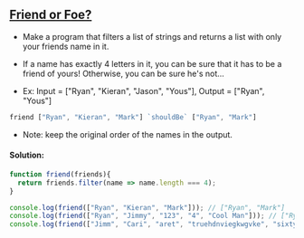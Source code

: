 ## [Friend or Foe?](https://www.codewars.com/kata/55b42574ff091733d900002f)

- Make a program that filters a list of strings and returns a list with only your friends name in it.

- If a name has exactly 4 letters in it, you can be sure that it has to be a friend of yours! Otherwise, you can be sure he's not...

- Ex: Input = ["Ryan", "Kieran", "Jason", "Yous"], Output = ["Ryan", "Yous"]

```js
friend ["Ryan", "Kieran", "Mark"] `shouldBe` ["Ryan", "Mark"]
```

- Note: keep the original order of the names in the output.

#### Solution:

```js
function friend(friends){
  return friends.filter(name => name.length === 4);
}

console.log(friend(["Ryan", "Kieran", "Mark"])); // ["Ryan", "Mark"]
console.log(friend(["Ryan", "Jimmy", "123", "4", "Cool Man"])); // ["Ryan"]
console.log(friend(["Jimm", "Cari", "aret", "truehdnviegkwgvke", "sixtyiscooooool"])); // ["Jimm", "Cari", "aret"]
```

